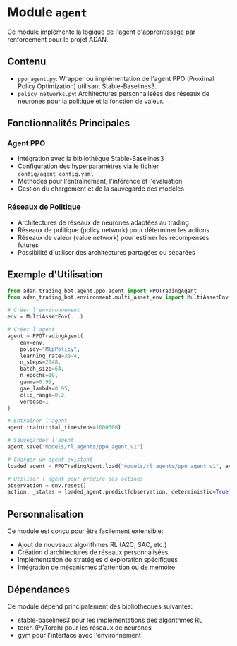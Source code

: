 # Module `agent`

Ce module implémente la logique de l'agent d'apprentissage par renforcement pour le projet ADAN.

## Contenu

* `ppo_agent.py`: Wrapper ou implémentation de l'agent PPO (Proximal Policy Optimization) utilisant Stable-Baselines3.
* `policy_networks.py`: Architectures personnalisées des réseaux de neurones pour la politique et la fonction de valeur.

## Fonctionnalités Principales

### Agent PPO
- Intégration avec la bibliothèque Stable-Baselines3
- Configuration des hyperparamètres via le fichier `config/agent_config.yaml`
- Méthodes pour l'entraînement, l'inférence et l'évaluation
- Gestion du chargement et de la sauvegarde des modèles

### Réseaux de Politique
- Architectures de réseaux de neurones adaptées au trading
- Réseaux de politique (policy network) pour déterminer les actions
- Réseaux de valeur (value network) pour estimer les récompenses futures
- Possibilité d'utiliser des architectures partagées ou séparées

## Exemple d'Utilisation

```python
from adan_trading_bot.agent.ppo_agent import PPOTradingAgent
from adan_trading_bot.environment.multi_asset_env import MultiAssetEnv

# Créer l'environnement
env = MultiAssetEnv(...)

# Créer l'agent
agent = PPOTradingAgent(
    env=env,
    policy="MlpPolicy",
    learning_rate=3e-4,
    n_steps=2048,
    batch_size=64,
    n_epochs=10,
    gamma=0.99,
    gae_lambda=0.95,
    clip_range=0.2,
    verbose=1
)

# Entraîner l'agent
agent.train(total_timesteps=1000000)

# Sauvegarder l'agent
agent.save("models/rl_agents/ppo_agent_v1")

# Charger un agent existant
loaded_agent = PPOTradingAgent.load("models/rl_agents/ppo_agent_v1", env=env)

# Utiliser l'agent pour prédire des actions
observation = env.reset()
action, _states = loaded_agent.predict(observation, deterministic=True)
```

## Personnalisation

Ce module est conçu pour être facilement extensible:
- Ajout de nouveaux algorithmes RL (A2C, SAC, etc.)
- Création d'architectures de réseaux personnalisées
- Implémentation de stratégies d'exploration spécifiques
- Intégration de mécanismes d'attention ou de mémoire

## Dépendances

Ce module dépend principalement des bibliothèques suivantes:
- stable-baselines3 pour les implémentations des algorithmes RL
- torch (PyTorch) pour les réseaux de neurones
- gym pour l'interface avec l'environnement
